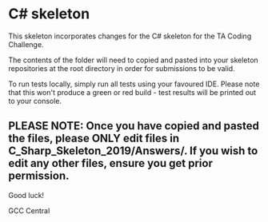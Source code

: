 # C# skeleton

This skeleton incorporates changes for the C# skeleton for the TA Coding Challenge. 

The contents of the folder will need to copied and pasted into your skeleton repositories at the root directory in order for submissions to be valid.

To run tests locally, simply run all tests using your favoured IDE. Please note that this won't produce a green or red build - test results will be printed out to your console.

## PLEASE NOTE: Once you have copied and pasted the files, please ONLY edit files in C_Sharp_Skeleton_2019/Answers/. If you wish to edit any other files, ensure you get prior permission.

Good luck!

GCC Central
